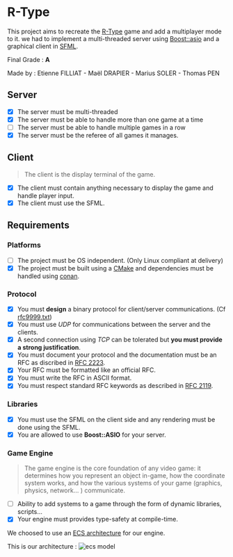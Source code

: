 # R-Type

This project aims to recreate the [R-Type](https://fr.wikipedia.org/wiki/R-Type) game and add a multiplayer mode to it. we had to implement a multi-threaded server using [Boost::asio](https://www.boost.org/doc/libs/1_66_0/doc/html/boost_asio.html) and a graphical client in [SFML](https://www.sfml-dev.org/).

Final Grade : **A**

Made by : Etienne FILLIAT - Maël DRAPIER - Marius SOLER - Thomas PEN

## Server

- [X] The server must be multi-threaded
- [X] The server must be able to handle more than one game at a time
- [ ] The server must be able to handle multiple
games in a row
- [X] The server must be the referee of all games it manages.

## Client

> The client is the display terminal of the game.

- [X] The client must contain anything necessary to display the game and handle player input.
- [X] The client must use the SFML.

## Requirements

### Platforms

- [ ] The project must be OS independent. (Only Linux compliant at delivery)
- [X] The project must be built using a [CMake](https://github.com/EtienneFilliat/R-Type/blob/master/CMakeLists.txt) and dependencies must be handled using [conan](https://github.com/EtienneFilliat/R-Type/blob/master/conanfile.txt).

### Protocol

- [X] You must **design** a binary protocol for client/server communications. (Cf [rfc9999.txt](https://github.com/EtienneFilliat/R-Type/blob/master/rfc9999.txt))
- [X] You must use _UDP_ for communications between the server and the clients. 
- [X] A second connection using _TCP_ can be tolerated but **you must provide a strong justification**.
- [X] You must document your protocol and the documentation must be an RFC as discribed in [RFC 2223](https://www.ietf.org/rfc/rfc2223.txt).
- [X] Your RFC must be formatted like an official RFC.
- [X] You must write the RFC in ASCII format.
- [X] You must respect standard RFC keywords as described in [RFC 2119](https://www.ietf.org/rfc/rfc2119.txt).

### Libraries

- [X] You must use the SFML on the client side and any rendering must be done using the SFML.
- [X] You are allowed to use **Boost::ASIO** for your server.

### Game Engine

> The game engine is the core foundation of any video game: it determines how you represent an object in-game, how the coordinate system works, and how the various systems of your game (graphics, physics, network... ) communicate.

- [ ] Ability to add systems to a game through the form of dynamic libraries, scripts...
- [X] Your engine must provides type-safety at compile-time.

We choosed to use an [ECS architecture](https://en.wikipedia.org/wiki/Entity%E2%80%93component%E2%80%93system) for our engine.


This is our architecture :
![ecs model](https://user-images.githubusercontent.com/26181710/50279537-3c767d00-044a-11e9-85b9-da4f513ff149.png)
